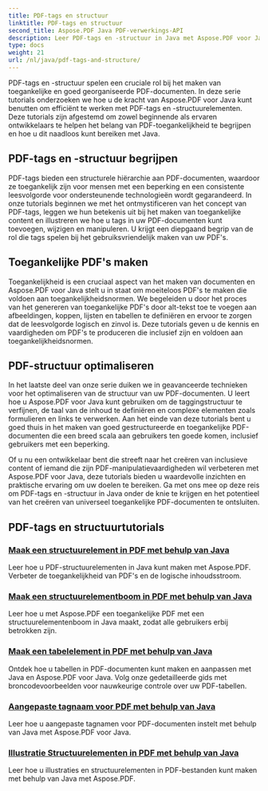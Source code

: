 ```yaml
---
title: PDF-tags en structuur
linktitle: PDF-tags en structuur
second_title: Aspose.PDF Java PDF-verwerkings-API
description: Leer PDF-tags en -structuur in Java met Aspose.PDF voor Java-zelfstudies. Maak moeiteloos toegankelijke en georganiseerde PDF's.
type: docs
weight: 21
url: /nl/java/pdf-tags-and-structure/
---
```

PDF-tags en -structuur spelen een cruciale rol bij het maken van toegankelijke en goed georganiseerde PDF-documenten. In deze serie tutorials onderzoeken we hoe u de kracht van Aspose.PDF voor Java kunt benutten om efficiënt te werken met PDF-tags en -structuurelementen. Deze tutorials zijn afgestemd om zowel beginnende als ervaren ontwikkelaars te helpen het belang van PDF-toegankelijkheid te begrijpen en hoe u dit naadloos kunt bereiken met Java.

## PDF-tags en -structuur begrijpen

PDF-tags bieden een structurele hiërarchie aan PDF-documenten, waardoor ze toegankelijk zijn voor mensen met een beperking en een consistente leesvolgorde voor ondersteunende technologieën wordt gegarandeerd. In onze tutorials beginnen we met het ontmystificeren van het concept van PDF-tags, leggen we hun betekenis uit bij het maken van toegankelijke content en illustreren we hoe u tags in uw PDF-documenten kunt toevoegen, wijzigen en manipuleren. U krijgt een diepgaand begrip van de rol die tags spelen bij het gebruiksvriendelijk maken van uw PDF's.

## Toegankelijke PDF's maken

Toegankelijkheid is een cruciaal aspect van het maken van documenten en Aspose.PDF voor Java stelt u in staat om moeiteloos PDF's te maken die voldoen aan toegankelijkheidsnormen. We begeleiden u door het proces van het genereren van toegankelijke PDF's door alt-tekst toe te voegen aan afbeeldingen, koppen, lijsten en tabellen te definiëren en ervoor te zorgen dat de leesvolgorde logisch en zinvol is. Deze tutorials geven u de kennis en vaardigheden om PDF's te produceren die inclusief zijn en voldoen aan toegankelijkheidsnormen.

## PDF-structuur optimaliseren

In het laatste deel van onze serie duiken we in geavanceerde technieken voor het optimaliseren van de structuur van uw PDF-documenten. U leert hoe u Aspose.PDF voor Java kunt gebruiken om de taggingstructuur te verfijnen, de taal van de inhoud te definiëren en complexe elementen zoals formulieren en links te verwerken. Aan het einde van deze tutorials bent u goed thuis in het maken van goed gestructureerde en toegankelijke PDF-documenten die een breed scala aan gebruikers ten goede komen, inclusief gebruikers met een beperking.

Of u nu een ontwikkelaar bent die streeft naar het creëren van inclusieve content of iemand die zijn PDF-manipulatievaardigheden wil verbeteren met Aspose.PDF voor Java, deze tutorials bieden u waardevolle inzichten en praktische ervaring om uw doelen te bereiken. Ga met ons mee op deze reis om PDF-tags en -structuur in Java onder de knie te krijgen en het potentieel van het creëren van universeel toegankelijke PDF-documenten te ontsluiten.

## PDF-tags en structuurtutorials
### [Maak een structuurelement in PDF met behulp van Java](./create-structure-element-in-pdf-using-java/)
Leer hoe u PDF-structuurelementen in Java kunt maken met Aspose.PDF. Verbeter de toegankelijkheid van PDF's en de logische inhoudsstroom.
### [Maak een structuurelementboom in PDF met behulp van Java](./create-structure-element-tree-in-pdf-using-java/)
Leer hoe u met Aspose.PDF een toegankelijke PDF met een structuurelementenboom in Java maakt, zodat alle gebruikers erbij betrokken zijn.
### [Maak een tabelelement in PDF met behulp van Java](./create-table-element-in-pdf-using-java/)
Ontdek hoe u tabellen in PDF-documenten kunt maken en aanpassen met Java en Aspose.PDF voor Java. Volg onze gedetailleerde gids met broncodevoorbeelden voor nauwkeurige controle over uw PDF-tabellen.
### [Aangepaste tagnaam voor PDF met behulp van Java](./custom-tag-name-for-pdf-using-java/)
Leer hoe u aangepaste tagnamen voor PDF-documenten instelt met behulp van Java met Aspose.PDF voor Java.
### [Illustratie Structuurelementen in PDF met behulp van Java](./illustration-structure-elements-in-pdf-using-java/)
Leer hoe u illustraties en structuurelementen in PDF-bestanden kunt maken met behulp van Java met Aspose.PDF.